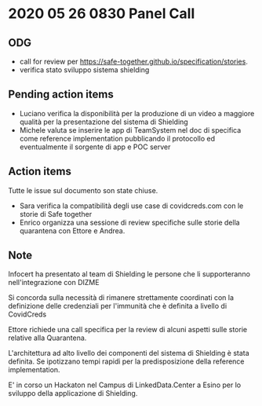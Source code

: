 # 2020 05 26 0830 Panel Call

## ODG 

- call for review per  https://safe-together.github.io/specification/stories.
- verifica stato sviluppo sistema shielding


## Pending action items

- Luciano verifica la disponibilità per la produzione di un video a maggiore qualità per la presentazione del sistema di Shielding
- Michele valuta se inserire le app di TeamSystem nel doc di specifica come reference implementation pubblicando il protocollo ed eventualmente il sorgente di app e  POC server


## Action items

Tutte le issue sul documento son state chiuse.

- Sara verifica la compatibilità degli use case  di covidcreds.com con le storie di Safe together
- Enrico organizza una sessione di review specifiche sulle storie della quarantena con Ettore e Andrea.


## Note

Infocert ha presentato al team di Shielding le persone che li supporteranno nell'integrazione con DIZME

Si concorda sulla necessità di rimanere strettamente coordinati con la definizione delle credenziali per l'immunità che è definita a livello di CovidCreds

Ettore richiede una call specifica per la review di alcuni aspetti sulle storie relative alla Quarantena.

L'architettura ad alto livello dei componenti del sistema di Shielding è stata definita. Se ipotizzano tempi rapidi per la predisposizione 
della reference implementation.

E' in corso un Hackaton nel Campus di LinkedData.Center a Esino per lo sviluppo della applicazione di Shielding.